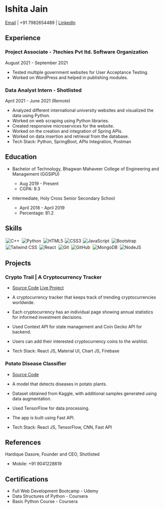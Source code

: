 # Ishita Jain

[Email](mailto:ishitalibra15@gmail.com) | +91 7982654489 | [LinkedIn](https://www.linkedin.com/in/ishita-jain15/)



## Experience

### Project Associate - 7techies Pvt ltd. Software Organization
August 2021 - September 2021

- Tested multiple government websites for User Acceptance Testing.
- Worked on WordPress and helped in publishing modules.

### Data Analyst Intern - Shotlisted 
April 2021 - June 2021 (Remote)

- Analyzed different international university websites and visualized the data using Python.
- Worked on web scraping using Python libraries.
- Created responsive microservices for the website.
- Worked on the creation and integration of Spring APIs.
- Worked on data insertion and retrieval from the database.
- Tech Stack: Python, SpringBoot, APIs Integration, Postman

## Education

- Bachelor of Technology, Bhagwan Mahaveer College of Engineering and Management (GGSIPU)
  - Aug 2019 - Present
  - CGPA: 9.3

- Intermediate, Holy Cross Senior Secondary School
  - April 2018 - April 2019
  - Percentage: 81.2



## Skills

<img alt="C++" src="https://img.shields.io/badge/c++%20-%2300599C.svg?&style=for-the-badge&logo=c%2B%2B&ogoColor=white" style="margin:2px;"/>
<img alt="Python" src="https://img.shields.io/badge/python%20-%2314354C.svg?&style=for-the-badge&logo=python&logoColor=white" style="margin:2px;"/>
<img alt="HTML5" src="https://img.shields.io/static/v1?style=for-the-badge&message=HTML5&color=E34F26&logo=HTML5&logoColor=FFFFFF&label=" style="margin:2px;"/>
<img alt="CSS3" src="https://img.shields.io/badge/css3%20-%231572B6.svg?&style=for-the-badge&logo=css3&logoColor=white" />
<img alt="JavaScript" src="https://img.shields.io/badge/javascript%20-%23323330.svg?&style=for-the-badge&logo=javascript&logoColor=%23F7DF1E" style="margin:2px;"/>
<img alt="Bootstrap" src="https://img.shields.io/badge/bootstrap%20-%23563D7C.svg?&style=for-the-badge&logo=bootstrap&logoColor=white" style="margin:2px;"/>
<img alt="Tailwind CSS" src="https://img.shields.io/static/v1?style=for-the-badge&message=Tailwind+CSS&color=222222&logo=Tailwind+CSS&logoColor=06B6D4&label=" style="margin:2px;"/>
<img alt="React" src="https://img.shields.io/badge/react%20-%2320232a.svg?&style=for-the-badge&logo=react&logoColor=%2361DAFB" style="margin:2px;"/>
<img alt="Git" src="https://img.shields.io/badge/git%20-%23F05033.svg?&style=for-the-badge&logo=git&logoColor=white" style="margin:2px;"/>
<img alt="GitHub" src="https://img.shields.io/badge/github%20-%23121011.svg?&style=for-the-badge&logo=github&logoColor=white" style="margin:2px;"/>
<img alt="MongoDB" src ="https://img.shields.io/badge/MongoDB-%234ea94b.svg?&style=for-the-badge&logo=mongodb&logoColor=white" style="margin:2px;"/>
<img alt="NodeJS" src="https://img.shields.io/badge/node.js%20-%2343853D.svg?&style=for-the-badge&logo=node.js&logoColor=white" style="margin:2px;"/>


## Projects

### Crypto Trail | A Cryptocurrency Tracker

- [Source Code](https://github.com/ishita152001/cryto-currency-trail) [Live Project](https://cryptoo-trail.netlify.app/)

- A cryptocurrency tracker that keeps track of trending cryptocurrencies worldwide.
- Each cryptocurrency has an individual page showing annual statistics for informed investment decisions.
- Used Context API for state management and Coin Gecko API for backend.
- Users can add their interested cryptocurrency coins to the wishlist.
- Tech Stack: React JS, Material UI, Chart JS, Firebase

### Potato Disease Classifier

- [Source Code](https://github.com/ishita152001/leaf-project)

- A model that detects diseases in potato plants.
- Dataset obtained from Kaggle, with additional samples generated using data augmentation.
- Used TensorFlow for data processing.
- The app is built using Fast API.
- Tech Stack: React JS, TensorFlow, CNN, Fast API


## References

Hardique Dasore, Founder and CEO, Shotlisted
- Mobile: +91 9041228619



## Certifications

- Full Web Development Bootcamp - Udemy
- Data Structures of Python - Coursera
- Basic Python Course - Coursera

